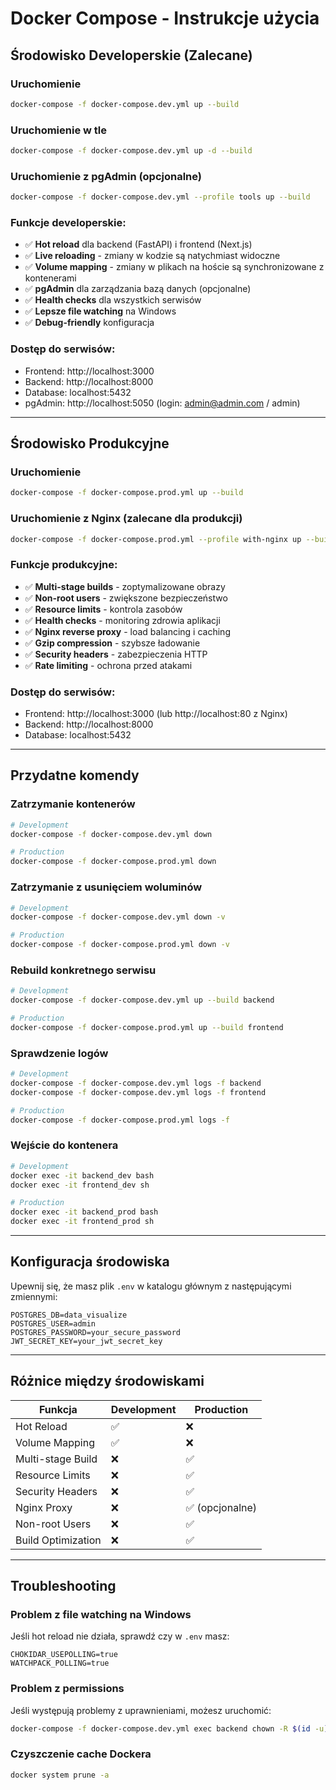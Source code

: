 # Docker Compose - Instrukcje użycia

## Środowisko Developerskie (Zalecane)

### Uruchomienie
```bash
docker-compose -f docker-compose.dev.yml up --build
```

### Uruchomienie w tle
```bash
docker-compose -f docker-compose.dev.yml up -d --build
```

### Uruchomienie z pgAdmin (opcjonalne)
```bash
docker-compose -f docker-compose.dev.yml --profile tools up --build
```

### Funkcje developerskie:
- ✅ **Hot reload** dla backend (FastAPI) i frontend (Next.js)
- ✅ **Live reloading** - zmiany w kodzie są natychmiast widoczne
- ✅ **Volume mapping** - zmiany w plikach na hoście są synchronizowane z kontenerami
- ✅ **pgAdmin** dla zarządzania bazą danych (opcjonalne)
- ✅ **Health checks** dla wszystkich serwisów
- ✅ **Lepsze file watching** na Windows
- ✅ **Debug-friendly** konfiguracja

### Dostęp do serwisów:
- Frontend: http://localhost:3000
- Backend: http://localhost:8000
- Database: localhost:5432
- pgAdmin: http://localhost:5050 (login: admin@admin.com / admin)

---

## Środowisko Produkcyjne

### Uruchomienie
```bash
docker-compose -f docker-compose.prod.yml up --build
```

### Uruchomienie z Nginx (zalecane dla produkcji)
```bash
docker-compose -f docker-compose.prod.yml --profile with-nginx up --build
```

### Funkcje produkcyjne:
- ✅ **Multi-stage builds** - zoptymalizowane obrazy
- ✅ **Non-root users** - zwiększone bezpieczeństwo
- ✅ **Resource limits** - kontrola zasobów
- ✅ **Health checks** - monitoring zdrowia aplikacji
- ✅ **Nginx reverse proxy** - load balancing i caching
- ✅ **Gzip compression** - szybsze ładowanie
- ✅ **Security headers** - zabezpieczenia HTTP
- ✅ **Rate limiting** - ochrona przed atakami

### Dostęp do serwisów:
- Frontend: http://localhost:3000 (lub http://localhost:80 z Nginx)
- Backend: http://localhost:8000
- Database: localhost:5432

---

## Przydatne komendy

### Zatrzymanie kontenerów
```bash
# Development
docker-compose -f docker-compose.dev.yml down

# Production
docker-compose -f docker-compose.prod.yml down
```

### Zatrzymanie z usunięciem woluminów
```bash
# Development
docker-compose -f docker-compose.dev.yml down -v

# Production
docker-compose -f docker-compose.prod.yml down -v
```

### Rebuild konkretnego serwisu
```bash
# Development
docker-compose -f docker-compose.dev.yml up --build backend

# Production
docker-compose -f docker-compose.prod.yml up --build frontend
```

### Sprawdzenie logów
```bash
# Development
docker-compose -f docker-compose.dev.yml logs -f backend
docker-compose -f docker-compose.dev.yml logs -f frontend

# Production
docker-compose -f docker-compose.prod.yml logs -f
```

### Wejście do kontenera
```bash
# Development
docker exec -it backend_dev bash
docker exec -it frontend_dev sh

# Production
docker exec -it backend_prod bash
docker exec -it frontend_prod sh
```

---

## Konfiguracja środowiska

Upewnij się, że masz plik `.env` w katalogu głównym z następującymi zmiennymi:

```env
POSTGRES_DB=data_visualize
POSTGRES_USER=admin
POSTGRES_PASSWORD=your_secure_password
JWT_SECRET_KEY=your_jwt_secret_key
```

---

## Różnice między środowiskami

| Funkcja | Development | Production |
|---------|-------------|------------|
| Hot Reload | ✅ | ❌ |
| Volume Mapping | ✅ | ❌ |
| Multi-stage Build | ❌ | ✅ |
| Resource Limits | ❌ | ✅ |
| Security Headers | ❌ | ✅ |
| Nginx Proxy | ❌ | ✅ (opcjonalne) |
| Non-root Users | ❌ | ✅ |
| Build Optimization | ❌ | ✅ |

---

## Troubleshooting

### Problem z file watching na Windows
Jeśli hot reload nie działa, sprawdź czy w `.env` masz:
```env
CHOKIDAR_USEPOLLING=true
WATCHPACK_POLLING=true
```

### Problem z permissions
Jeśli występują problemy z uprawnieniami, możesz uruchomić:
```bash
docker-compose -f docker-compose.dev.yml exec backend chown -R $(id -u):$(id -g) /app
```

### Czyszczenie cache Dockera
```bash
docker system prune -a
```